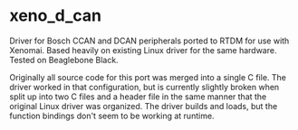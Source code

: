 # xeno_d_can

Driver for Bosch CCAN and DCAN peripherals ported to RTDM for use with Xenomai.
Based heavily on existing Linux driver for the same hardware. Tested on Beaglebone Black.

Originally all source code for this port was merged into a single C file. 
The driver worked in that configuration, but is currently slightly broken when split up into two C files and a header file in the same manner that the original Linux driver was organized. The driver builds and loads, but the function bindings don't seem to be working at runtime.
